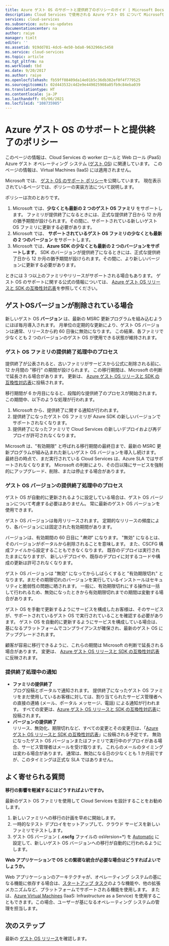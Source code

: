 ```yaml
---
title: Azure ゲスト OS のサポートと提供終了のポリシーのガイド | Microsoft Docs
description: Cloud Services で使用される Azure ゲスト OS について Microsoft がサポートする内容について説明します。
services: cloud-services
ms.subservice: auto-os-updates
documentationcenter: na
author: raiye
manager: timlt
editor: ''
ms.assetid: 919dd781-4dc6-4e50-bda8-9632966c5458
ms.service: cloud-services
ms.topic: article
ms.tgt_pltfrm: na
ms.workload: tbd
ms.date: 9/20/2017
ms.author: raiye
ms.openlocfilehash: fb59ff08409da14e01b5c36db382ef0f4f779525
ms.sourcegitcommit: 02d443532c4d2e9e449025908a05fb9c84eba039
ms.translationtype: HT
ms.contentlocale: ja-JP
ms.lasthandoff: 05/06/2021
ms.locfileid: "108735985"
---
```

# <a name="azure-guest-os-supportability-and-retirement-policy"></a>Azure ゲスト OS のサポートと提供終了のポリシー
このページの情報は、Cloud Services の worker ロールと Web ロール (PaaS) Azure ゲスト オペレーティング システム ([ゲスト OS](cloud-services-guestos-update-matrix.md)) に関連しています。 このページの情報は、Virtual Machines (IaaS) には適用されません。

Microsoft では、 [ゲスト OS のサポート ポリシー](https://support.microsoft.com/gp/azure-cloud-lifecycle-faq)を公開しています。 現在表示されているページでは、ポリシーの実装方法について説明します。

ポリシーは次のとおりです。

1. Microsoft では、**少なくとも最新の 2 つのゲスト OS ファミリ** をサポートします。 ファミリが提供終了になるときには、正式な提供終了日から 12 か月の猶予期間が設けられます。その間に、サポートされている新しいゲスト OS ファミリに更新する必要があります。
2. Microsoft では、 **サポートされているゲスト OS ファミリの少なくとも最新の 2 つのバージョン** をサポートします。
3. Microsoft では、**Azure SDK の少なくとも最新の 2 つのバージョンをサポートします**。 SDK のバージョンが提供終了になるときには、正式な提供終了日から 12 か月の猶予期間が設けられます。その間に、より新しいバージョンに更新する必要があります。

ときには 3 つ以上のファミリやリリースがサポートされる場合もあります。 ゲスト OS のサポートに関する公式の情報については、 [Azure ゲスト OS リリースと SDK の互換性対応表](cloud-services-guestos-update-matrix.md)を参照してください。

## <a name="when-a-guest-os-version-is-retired"></a>ゲストOSバージョンが削除されている場合
新しいゲスト OS **バージョン** は、最新の MSRC 更新プログラムを組み込むようにほぼ毎月導入されます。 月単位の定期的な更新により、ゲスト OS バージョンは通常、リリースから約 60 日後に無効になります。 この結果、各ファミリで少なくとも 2 つのバージョンのゲスト OS が使用できる状態が維持されます。

### <a name="process-during-a-guest-os-family-retirement"></a>ゲスト OS ファミリの提供終了処理中のプロセス
提供終了が公表されると、古いファミリがサービスから公式に削除される前に、12 か月間の "移行" の期間が設けられます。 この移行期間は、Microsoft の判断で延長される場合があります。 更新は、 [Azure ゲスト OS リリースと SDK の互換性対応表](cloud-services-guestos-update-matrix.md)に投稿されます。

移行期間が 6 か月目になると、段階的な提供終了のプロセスが開始されます。 この期間中、以下のような処理が行われます。

1. Microsoft から、提供終了に関する通知が行われます。
2. 提供終了になったゲスト OS ファミリが Azure SDK の新しいバージョンでサポートされなくなります。
3. 提供終了になったファミリで Cloud Services の新しいデプロイおよび再デプロイが許可されなくなります。

Microsoft は、"有効期限" と呼ばれる移行期間の最終日まで、最新の MSRC 更新プログラムが組み込まれた新しいゲスト OS バージョンを導入し続けます。 最終日の時点で、まだ実行されている Cloud Services は、Azure SLA ではサポートされなくなります。 Microsoft の判断により、その日以降にサービスを強制的にアップグレード、削除、または停止する場合があります。

### <a name="process-during-a-guest-os-version-retirement"></a>ゲスト OS バージョンの提供終了処理中のプロセス
ゲスト OS が自動的に更新されるように設定している場合は、ゲスト OS バージョンについて考慮する必要はありません。 常に最新のゲスト OS バージョンを使用できます。

ゲスト OS バージョンは毎月リリースされます。 定期的なリリースの頻度により、各バージョンには固定された有効期間があります。

バージョンは、有効期間の 60 日目に "*無効*" になります。 "無効" になるとは、そのバージョンがポータルから削除されることを意味します。 また、CSCFG 構成ファイルから設定することもできなくなります。 既存のデプロイは実行されたままになりますが、 新しいデプロイや、既存のデプロイに対するコードや構成の更新は許可されなくなります。

ゲスト OS バージョンは "無効" になってからしばらくすると "有効期限切れ" となります。まだその期限切れのバージョンを実行しているインストールはセキュリティと脆弱性の問題に晒されます。 一般に、有効期限切れにする操作は一括して行われるため、無効になったときから有効期限切れまでの期間は変動する場合があります。

ゲスト OS を手動で更新するようにサービスを構成したお客様は、そのサービスが、サポートされているゲスト OS で実行されていることを確認する必要があります。 ゲスト OS を自動的に更新するようにサービスを構成している場合は、基になるプラットフォームでコンプライアンスが確保され、最新のゲスト OS にアップグレードされます。

顧客が容易に移行できるように、これらの期間は Microsoft の判断で延長される場合があります。 変更は、 [Azure ゲスト OS リリースと SDK の互換性対応表](cloud-services-guestos-update-matrix.md)に反映されます。

### <a name="notifications-during-retirement"></a>提供終了処理中の通知
* **ファミリの提供終了** <br>ブログ投稿とポータルで通知されます。 提供終了になったゲスト OS ファミリをまだ使用しているお客様に対しては、割り当てられたサービス管理者への直接の連絡 (メール、ポータル メッセージ、電話) による通知が行われます。 すべての変更は、[Azure ゲスト OS リリースと SDK の互換性対応表](cloud-services-guestos-update-matrix.md)に投稿されます。
* **バージョンの提供終了** <br>リリース、無効化、期限切れなど、すべての変更とその変更日は、「[Azure ゲスト OS リリースと SDK の互換性対応表](cloud-services-guestos-update-matrix.md)」に投稿される予定です。 無効になったゲスト OS バージョンまたはファミリで実行中のデプロイがある場合、サービス管理者はメールを受け取ります。 これらのメールのタイミングは変わる場合があります。 通常は、無効になる日の少なくとも 1 か月前ですが、このタイミングは正式な SLA ではありません。

## <a name="frequently-asked-questions"></a>よく寄せられる質問
**移行の影響を軽減するにはどうすればよいですか。**

最新のゲスト OS ファミリを使用して Cloud Services を設計することをお勧めします。

1. 新しいファミリへの移行の計画を早めに開始します。
2. 一時的なテスト デプロイをセットアップして、クラウド サービスを新しいファミリでテストします。
3. ゲスト OS バージョン ( **.cscfg** ファイルの osVersion=*) を [Automatic](cloud-services-model-and-package.md#cscfg) に設定して、新しいゲスト OS バージョンへの移行が自動的に行われるようにします。

**Web アプリケーションで OS との緊密な統合が必要な場合はどうすればよいでしょうか。**

Web アプリケーションのアーキテクチャが、オペレーティング システムの基になる機能に依存する場合は、[スタートアップ タスク](cloud-services-startup-tasks.md)のような機能や、他の拡張メカニズムなど、プラットフォームでサポートされる機能を使用します。 または、[Azure Virtual Machines](https://azure.microsoft.com/documentation/scenarios/virtual-machines/) (IaaS: Infrastructure as a Service) を使用することもできます。この場合、ユーザーが基になるオペレーティング システムの管理を担当します。

## <a name="next-steps"></a>次のステップ
最新の [ゲスト OS リリース](cloud-services-guestos-update-matrix.md)を確認します。
